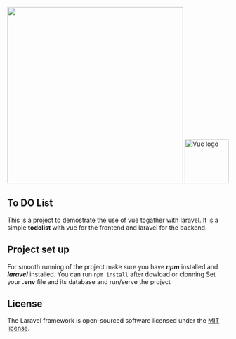<p align="left"><a href="https://laravel.com" target="_blank"><img src="https://raw.githubusercontent.com/laravel/art/master/logo-lockup/5%20SVG/2%20CMYK/1%20Full%20Color/laravel-logolockup-cmyk-red.svg" width="400"></a>
<a href="https://vuejs.org" target="_blank" rel="noopener noreferrer"><img width="100" src="https://vuejs.org/images/logo.png" alt="Vue logo"></a></p>




## To DO List


This is a project to demostrate the use of vue togather with laravel. It is a simple **todolist** with vue for the frontend and laravel for the backend.




## Project set up

For smooth running of the project make sure you have **_npm_** installed and **_laravel_** installed.
You can run  `npm install` after  dowload or clonning
Set your **.env** file and its database and run/serve the project



## License

The Laravel framework is open-sourced software licensed under the [MIT license](https://opensource.org/licenses/MIT).
